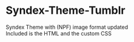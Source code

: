 # Syndex-Theme-Tumblr
Syndex Theme with (NPF) image format updated  
  Included is the HTML and the custom CSS 
